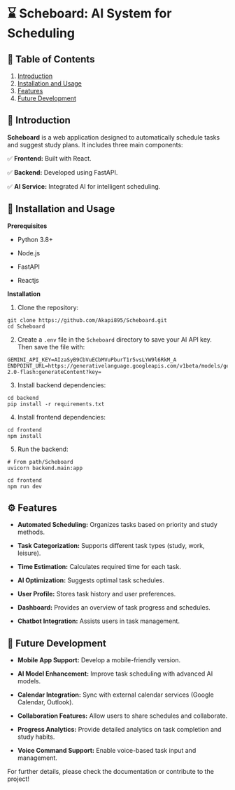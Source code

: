 # ⌛ Scheboard: AI System for Scheduling


## 📖 **Table of Contents**  
1. [Introduction](#gioi-thieu)  
2. [Installation and Usage](#cai-dat-va-cach-su-dung)  
3. [Features](#tinh-nang)  
4. [Future Development](#huong-phat-trien)  


<a id="gioi-thieu"></a>
## 🌟 **Introduction**
**Scheboard** is a web application designed to automatically schedule tasks and suggest study plans. It includes three main components:

✅ **Frontend:** Built with React.

✅ **Backend:** Developed using FastAPI.

✅ **AI Service:** Integrated AI for intelligent scheduling. 


<a id="cai-dat-va-cach-su-dung"></a>
## 🚀 **Installation and Usage**  

**Prerequisites**

- Python 3.8+

- Node.js 

- FastAPI

- Reactjs 


**Installation**

1. Clone the repository:

```
git clone https://github.com/Akapi895/Scheboard.git
cd Scheboard
```

2. Create a `.env` file in the `Scheboard` directory to save your AI API key. Then save the file with:

```
GEMINI_API_KEY=AIzaSyB9CbVuECbMVuPburT1r5vsLYW9l6RkM_A
ENDPOINT_URL=https://generativelanguage.googleapis.com/v1beta/models/gemini-2.0-flash:generateContent?key=
```

3. Install backend dependencies:
```
cd backend
pip install -r requirements.txt
```

4. Install frontend dependencies:
```
cd frontend
npm install
```

5.  Run the backend:
```
# From path/Scheboard
uvicorn backend.main:app 
```

```
cd frontend
npm run dev
```

 
<a id="tinh-nang"></a>
## ⚙️ **Features**  

- **Automated Scheduling:** Organizes tasks based on priority and study methods.

- **Task Categorization:** Supports different task types (study, work, leisure).

- **Time Estimation:** Calculates required time for each task.

- **AI Optimization:** Suggests optimal task schedules.

- **User Profile:** Stores task history and user preferences.

- **Dashboard:** Provides an overview of task progress and schedules.

- **Chatbot Integration:** Assists users in task management.



<a id="huong-phat-trien"></a>
## 🎯 **Future Development**  

- **Mobile App Support:** Develop a mobile-friendly version.

- **AI Model Enhancement:** Improve task scheduling with advanced AI models.

- **Calendar Integration:** Sync with external calendar services (Google Calendar, Outlook).

- **Collaboration Features:** Allow users to share schedules and collaborate.

- **Progress Analytics:** Provide detailed analytics on task completion and study habits.

- **Voice Command Support:** Enable voice-based task input and management.


For further details, please check the documentation or contribute to the project!

